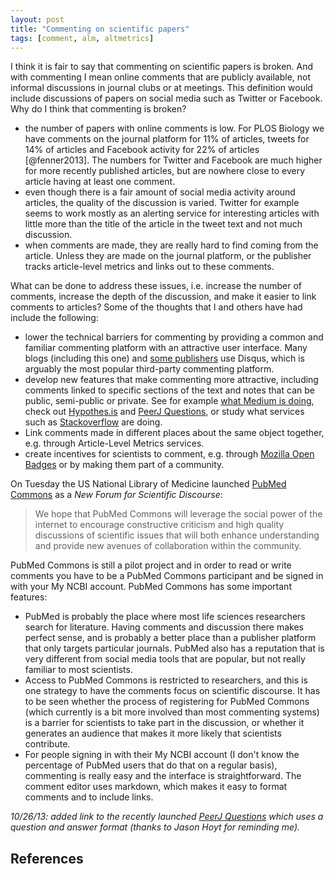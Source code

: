 ```yaml
---
layout: post
title: "Commenting on scientific papers"
tags: [comment, alm, altmetrics]
---
```

I think it is fair to say that commenting on scientific papers is broken. And with commenting I mean online comments that are publicly available, not informal discussions in journal clubs or at meetings. This definition would include discussions of papers on social media such as Twitter or Facebook. Why do I think that commenting is broken?

* the number of papers with online comments is low. For PLOS Biology we have comments on the journal platform for 11% of articles, tweets for 14% of articles and Facebook activity for 22% of articles [@fenner2013]. The numbers for Twitter and Facebook are much higher for more recently published articles, but are nowhere close to every article having at least one comment.
* even though there is a fair amount of social media activity around articles, the quality of the discussion is varied. Twitter for example seems to work mostly as an alerting service for interesting articles with little more than the title of the article in the tweet text and not much discussion.
* when comments are made, they are really hard to find coming from the article. Unless they are made on the journal platform, or the publisher tracks article-level metrics and links out to these comments.

What can be done to address these issues, i.e. increase the number of comments, increase the depth of the discussion, and make it easier to link comments to articles? Some of the thoughts that I and others have had include the following:

* lower the technical barriers for commenting by providing a common and familiar commenting platform with an attractive user interface. Many blogs (including this one) and [some publishers](http://elife.elifesciences.org/) use Disqus, which is arguably the most popular third-party commenting platform.
* develop new features that make commenting more attractive, including comments linked to specific sections of the text and notes that can be public, semi-public or private. See for example [what Medium is doing](https://medium.com/about/5972c72b18f2), check out [Hypothes.is](http://hypothes.is/) and [PeerJ Questions](http://blog.peerj.com/post/62886292466/peerj-questions-a-new-way-to-never-publish-forget), or study what services such as [Stackoverflow](http://stackoverflow.com/) are doing.
* Link comments made in different places about the same object together, e.g. through Article-Level Metrics services.
* create incentives for scientists to comment, e.g. through [Mozilla Open Badges](http://openbadges.org/) or by making them part of a community.

On Tuesday the US National Library of Medicine launched [PubMed Commons](http://ncbiinsights.ncbi.nlm.nih.gov/2013/10/22/pubmed-commons-a-new-forum-for-scientific-discourse/) as a *New Forum for Scientific Discourse*:

> We hope that PubMed Commons will leverage the social power of the internet to encourage constructive criticism and high quality discussions of scientific issues that will both enhance understanding and provide new avenues of collaboration within the community.

PubMed Commons is still a pilot project and in order to read or write comments you have to be a PubMed Commons participant and be signed in with your My NCBI account. PubMed Commons has some important features:

* PubMed is probably the place where most life sciences researchers search for literature. Having comments and discussion there makes perfect sense, and is probably a better place than a publisher platform that only targets particular journals. PubMed also has a reputation that is very different from social media tools that are popular, but not really familiar to most scientists.
* Access to PubMed Commons is restricted to researchers, and this is one strategy to have the comments focus on scientific discourse. It has to be seen whether the process of registering for PubMed Commons (which currently is a bit more involved than most commenting systems) is a barrier for scientists to take part in the discussion, or whether it generates an audience that makes it more likely that scientists contribute.
* For people signing in with their My NCBI account (I don't know the percentage of PubMed users that do that on a regular basis), commenting is really easy and the interface is straightforward. The comment editor uses markdown, which makes it easy to format comments and to include links.

*10/26/13: added link to the recently launched [PeerJ Questions](http://blog.peerj.com/post/62886292466/peerj-questions-a-new-way-to-never-publish-forget) which uses a question and answer format (thanks to Jason Hoyt for reminding me).*

## References
